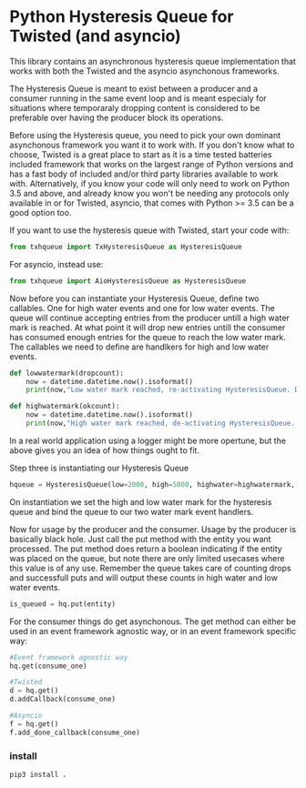 # Python  Hysteresis Queue for Twisted (and asyncio)

This library contains an asynchronous hysteresis queue implementation that works
with both the Twisted and the asyncio asynchonous frameworks. 

The Hysteresis Queue is meant to exist between a producer and a consumer running
in the same event loop and is meant especialy for situations where temporaraly 
dropping content is considered to be preferable over having the producer block its
operations. 

Before using the Hysteresis queue, you need to pick your own dominant asynchonous 
framework you want it to work with. If you don't know what to choose, Twisted is a 
great place to start as it is a time tested batteries included framework that works
on the largest range of Python versions and has a fast body of included and/or third
party libraries available to work with. Alternatively, if you know your code will only
need to work on Python 3.5 and above, and already know you won't be needing any protocols
only available in or for Twisted, asyncio, that comes with Python >= 3.5 can be a good
option too.

If you want to use the hysteresis queue with Twisted, start your code with:

```python
from txhqueue import TxHysteresisQueue as HysteresisQueue
```

For asyncio, instead use:
```python
from txhqueue import AioHysteresisQueue as HysteresisQueue
```

Now before you can instantiate your Hysteresis Queue, define two callables. One for high water events and one for low water events. The queue will continue accepting entries from the producer untill a high water mark is reached. At what point it will drop new entries untill the consumer has consumed enough entries for the queue to reach the low water mark. The callables we need to define are handlkers for high and low water events.

```python
def lowwatermark(dropcount):
    now = datetime.datetime.now().isoformat()
    print(now,"Low water mark reached, re-activating HysteresisQueue. Drop count =", dropcount)

def highwatermark(okcount):
    now = datetime.datetime.now().isoformat()
    print(now,"High water mark reached, de-activating HysteresisQueue. OK count =", okcount)
```

In a real world application using a logger might be more opertune, but the above gives you an idea of how things ought to fit.

Step three is instantiating our Hysteresis Queue

```python
hqueue = HysteresisQueue(low=2000, high=5000, highwater=highwatermark, lowwater=lowwatermark)
```

On instantiation we set the high and low water mark for the hysteresis queue and bind the queue to our two water mark event handlers.

Now for usage by the producer and the consumer. Usage by the producer is basically black hole. Just call the put method with the entity you want processed. The put method does return a boolean indicating if the entity was placed on the queue, but note there are only limited usecases where this value is of any use. Remember the queue takes care of counting drops and successfull puts and will output these counts in high water and low water events.

```python
is_queued = hq.put(entity)
```

For the consumer things do get asynchonous. The get method can either be used in an event framework agnostic way, or in an event framework specific way:

```python
#Event framework agnostic way
hq.get(consume_one)

#Twisted
d = hq.get()
d.addCallback(consume_one)

#Asyncio
f = hq.get()
f.add_done_callback(consume_one)
```

### install

```
pip3 install .
```
